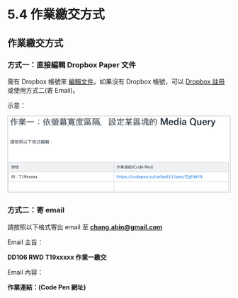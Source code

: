# 5.4 作業繳交方式

## 作業繳交方式

### 

### 方式一：直接編輯 Dropbox Paper 文件

需有 Dropbox 帳號來 [編輯文件](https://paper.dropbox.com/doc/DD106-RWD--AuXYy5zaAE23irSsPAQwJxvsAQ-UtOjin4rTfnvolibnAuI6)，如果沒有 Dropbox 帳號，可以 [Dropbox 註冊](https://db.tt/orEu7RZK) 或使用方式二\(寄 Email\)。

示意：

![&#x4F5C;&#x696D;&#x7E73;&#x4EA4;&#x8ACB;&#x4F9D;&#x7167;&#x8868;&#x683C;&#x5167;&#x7684;&#x683C;&#x5F0F;](../.gitbook/assets/zuo-ye-jiao-jiao-shi-yi.png)





### 方式二：寄 email

請按照以下格式寄出 email 至 **chang.abin@gmail.com**



Email 主旨：

**DD106 RWD T19xxxxx 作業一繳交**



Email 內容：

**作業連結：\(Code Pen 網址\)**

